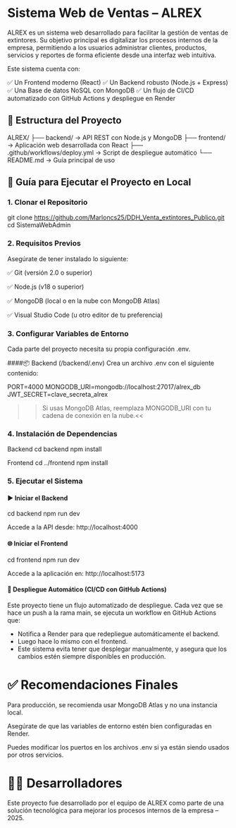 # Sistema Web de Ventas – ALREX
ALREX es un sistema web desarrollado para facilitar la gestión de ventas de extintores. Su objetivo principal es digitalizar los procesos internos de la empresa, permitiendo a los usuarios administrar clientes, productos, servicios y reportes de forma eficiente desde una interfaz web intuitiva.

Este sistema cuenta con:

✅ Un Frontend moderno (React)
✅ Un Backend robusto (Node.js + Express)
✅ Una Base de datos NoSQL con MongoDB
✅ Un flujo de CI/CD automatizado con GitHub Actions y despliegue en Render

## 📁 Estructura del Proyecto
ALREX/
├── backend/       → API REST con Node.js y MongoDB
├── frontend/      → Aplicación web desarrollada con React
├── .github/workflows/deploy.yml → Script de despliegue automático
└── README.md      → Guía principal de uso

## 🚀 Guía para Ejecutar el Proyecto en Local

### 1. Clonar el Repositorio
   git clone https://github.com/Marloncs25/DDH_Venta_extintores_Publico.git
   cd SistemaWebAdmin
   
### 2. Requisitos Previos
Asegúrate de tener instalado lo siguiente:

✅ Git (versión 2.0 o superior)

✅ Node.js (v18 o superior)

✅ MongoDB (local o en la nube con MongoDB Atlas)

✅ Visual Studio Code (u otro editor de tu preferencia)

### 3. Configurar Variables de Entorno
Cada parte del proyecto necesita su propia configuración .env.

####📦 Backend (/backend/.env)
Crea un archivo .env con el siguiente contenido:

PORT=4000
MONGODB_URI=mongodb://localhost:27017/alrex_db
JWT_SECRET=clave_secreta_alrex
>>Si usas MongoDB Atlas, reemplaza MONGODB_URI con tu cadena de conexión en la nube.<<

### 4. Instalación de Dependencias
Backend
cd backend
npm install

Frontend
cd ../frontend
npm install

### 5. Ejecutar el Sistema
#### ▶️ Iniciar el Backend
cd backend
npm run dev

Accede a la API desde: http://localhost:4000 

#### 🌐 Iniciar el Frontend
cd frontend
npm run dev

Accede a la aplicación en: http://localhost:5173

#### 🔄 Despliegue Automático (CI/CD con GitHub Actions)
Este proyecto tiene un flujo automatizado de despliegue. Cada vez que se hace un push a la rama main, se ejecuta un workflow en GitHub Actions que:

- Notifica a Render para que redepliegue automáticamente el backend.
- Luego hace lo mismo con el frontend.
- Este sistema evita tener que desplegar manualmente, y asegura que los cambios estén siempre disponibles en producción.


# ✅ Recomendaciones Finales
Para producción, se recomienda usar MongoDB Atlas y no una instancia local.

Asegúrate de que las variables de entorno estén bien configuradas en Render.

Puedes modificar los puertos en los archivos .env si ya están siendo usados por otros servicios.


# 👨‍💻 Desarrolladores
Este proyecto fue desarrollado por el equipo de ALREX como parte de una solución tecnológica para mejorar los procesos internos de la empresa – 2025.

